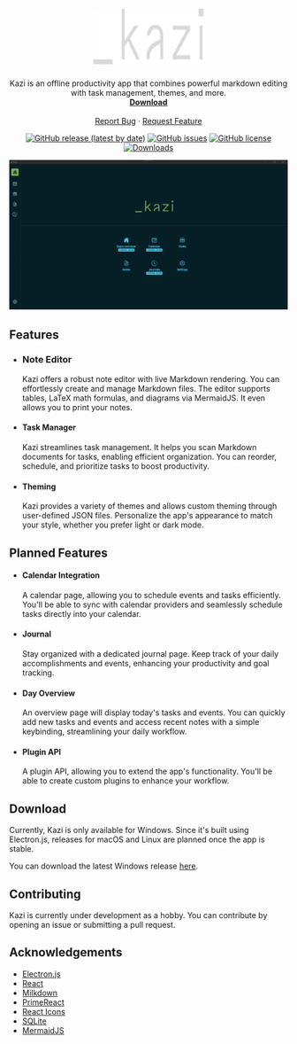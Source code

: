 <br />
<div align="center">

  <a href="https://github.com/mubarizahmed/kazi" >
    <img src="docs/kazi-logo.svg" alt="Kazi Logo" width="200" height="100">
  </a>

  <h3 align="center"></h3>

  <p align="center">
Kazi is an offline productivity app that combines powerful markdown editing with task management, themes, and more.
    <br />
    <a href="https://github.com/mubarizahmed/kazi/releases/latest"><strong>Download</strong></a>
    <br />
    <br />
    <a href="https://github.com/mubarizahmed/kazi/issues">Report Bug</a>
    ·
    <a href="https://github.com/mubarizahmed/kazi/issues">Request Feature</a>
  </p>
</div>
<!-- social badges -->
<div align="center">

[![GitHub release (latest by date)][release-shield]][release-url]
[![GitHub issues][issues-shield]][issues-url]
[![GitHub license][license-shield]][license-url]
[![Downloads][downloads-shield]][downloads-url]

![Kazi Screenshot][screenshot]
</div>



## Features

- ### Note Editor

  Kazi offers a robust note editor with live Markdown rendering. You can effortlessly create and manage Markdown files. The editor supports tables, LaTeX math formulas, and diagrams via MermaidJS. It even allows you to print your notes.

- #### Task Manager

  Kazi streamlines task management. It helps you scan Markdown documents for tasks, enabling efficient organization. You can reorder, schedule, and prioritize tasks to boost productivity.

- #### Theming
  Kazi provides a variety of themes and allows custom theming through user-defined JSON files. Personalize the app's appearance to match your style, whether you prefer light or dark mode.

## Planned Features

- #### Calendar Integration

  A calendar page, allowing you to schedule events and tasks efficiently. You'll be able to sync with calendar providers and seamlessly schedule tasks directly into your calendar.

- #### Journal

  Stay organized with a dedicated journal page. Keep track of your daily accomplishments and events, enhancing your productivity and goal tracking.

- #### Day Overview

  An overview page will display today's tasks and events. You can quickly add new tasks and events and access recent notes with a simple keybinding, streamlining your daily workflow.

- #### Plugin API
  A plugin API, allowing you to extend the app's functionality. You'll be able to create custom plugins to enhance your workflow.

## Download

Currently, Kazi is only available for Windows. Since it's built using Electron.js, releases for macOS and Linux are planned once the app is stable.

You can download the latest Windows release [here](https://github.com/mubarizahmed/kazi/releases/latest).

## Contributing

Kazi is currently under development as a hobby. You can contribute by opening an issue or submitting a pull request.

## Acknowledgements

- [Electron.js](https://www.electronjs.org/)
- [React](https://reactjs.org/)
- [Milkdown](https://milkdown.dev/)
- [PrimeReact](https://www.primefaces.org/primereact/)
- [React Icons](https://react-icons.github.io/react-icons/)
- [SQLite](https://www.sqlite.org/index.html)
- [MermaidJS](https://mermaid-js.github.io/mermaid/#/)


<!-- MARKDOWN LINKS & IMAGES -->
<!-- https://www.markdownguide.org/basic-syntax/#reference-style-links -->


[logo]: https://github.com/mubarizahmed/kazi/blob/master/public/kazi_word_l.png
[screenshot]: /docs/kazi-screenshot.gif
[release-shield]: https://img.shields.io/github/v/release/mubarizahmed/kazi?style=for-the-badge&color=061f26
[release-url]: https://github.com/mubarizahmed/kazi/releases
[license-shield]: https://img.shields.io/github/license/mubarizahmed/kazi?style=for-the-badge&color=061f26
[license-url]: https://github.com/mubarizahmed/kazi/blob/main/LICENSE
[issues-shield]: https://img.shields.io/github/issues/mubarizahmed/kazi?style=for-the-badge&color=061f26
[issues-url]: https://github.com/mubarizahmed/kazi/issues
[downloads-shield]: https://img.shields.io/github/downloads/mubarizahmed/kazi/total?logo=windows&label=Downloads&style=for-the-badge&color=061f26
[downloads-url]: https://github.com/mubarizahmed/kazi/releases/latest